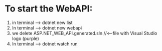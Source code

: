 # To start the WebAPI:

1. in terminal --> dotnet new list
2. In terminal --> dotnet new webapi
3. we delete ASP.NET_WEB_API.generated.sln //<--file with Visual Studio logo (purple)
4. In terminal --> dotnet watch run
